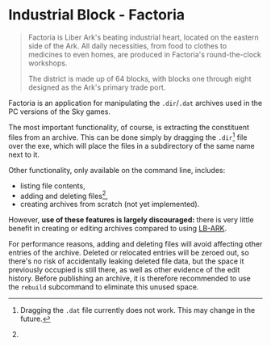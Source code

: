 # Industrial Block - Factoria
> Factoria is Liber Ark's beating industrial heart, located on
> the eastern side of the Ark. All daily necessities, from
> food to clothes to medicines to even homes, are produced in
> Factoria's round-the-clock workshops.
>
> The district is made up of 64 blocks, with blocks one
> through eight designed as the Ark's primary trade port.

Factoria is an application for manipulating the `.dir`/`.dat` archives used in
the PC versions of the Sky games.

The most important functionality, of course, is extracting the constituent
files from an archive. This can be done simply by dragging the `.dir`[^dir]
file over the exe, which will place the files in a subdirectory of the same
name next to it.

Other functionality, only available on the command line, includes:
- listing file contents,
- adding and deleting files[^optimize],
- creating archives from scratch (not yet implemented).

However, **use of these features is largely discouraged:** there is very little
benefit in creating or editing archives compared to using [LB-ARK](./lb-ark.md).

[^dir]: Dragging the `.dat` file currently does not work. This may change in the future.
[^optimize]:
  For performance reasons, adding and deleting files will avoid affecting other
  entries of the archive. Deleted or relocated entries will be zeroed out, so
  there's no risk of accidentally leaking deleted file data, but the space it
  previously occupied is still there, as well as other evidence of the edit
  history. Before publishing an archive, it is therefore recommended to use the
  `rebuild` subcommand to eliminate this unused space.
